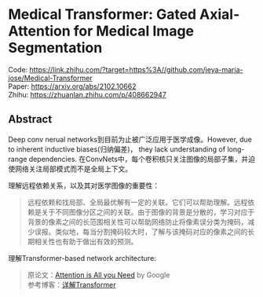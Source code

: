 # Medical Transformer: Gated Axial-Attention for Medical Image Segmentation

Code: https://link.zhihu.com/?target=https%3A//github.com/jeya-maria-jose/Medical-Transformer<br/>
Paper: https://arxiv.org/abs/2102.10662<br/>
Zhihu: https://zhuanlan.zhihu.com/p/408662947<br/>

## Abstract
Deep conv nerual networks到目前为止被广泛应用于医学成像。However, due to inherent inductive biases(归纳偏差)， they lack understanding of long-range dependencies. 在ConvNets中，每个卷积核只关注图像的局部子集，并迫使网络关注局部模式而不是全局上下文。

理解远程依赖关系，以及其对医学图像的重要性：<br/>
>远程依赖和找局部、全局最优解有一定的关联。它们可以帮助理解。远程依赖是关于不同图像分区之间的关联。由于图像的背景是分散的，学习对应于背景的像素之间的长范围相关性可以帮助网络防止将像素误分类为掩码，减少误报。类似地，每当分割掩码较大时，了解与该掩码对应的像素之间的长期相关性也有助于做出有效的预测。

理解Transformer-based network architecture: <br/>
> 原论文：[Attention is All you Need](https://proceedings.neurips.cc/paper/2017/file/3f5ee243547dee91fbd053c1c4a845aa-Paper.pdf) by Google <br/>
> 参考博客：[详解Transformer](https://zhuanlan.zhihu.com/p/48508221) <br/>
